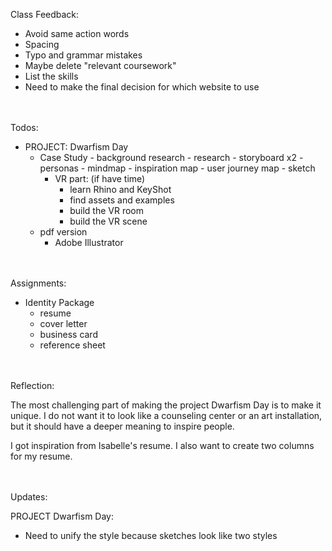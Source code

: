 Class Feedback:

 - Avoid same action words
 - Spacing
 - Typo and grammar mistakes
 - Maybe delete "relevant coursework"
 - List the skills
- Need to make the final decision for which website to use


<br><br>
Todos:

 - PROJECT: Dwarfism Day
	- Case Study
			- background research
			- research
			- storyboard x2
			- personas
			- mindmap
			- inspiration map
			- user journey map
			- sketch
		- VR part: (if have time)
			- learn Rhino and KeyShot
			- find assets and examples
			- build the VR room
			- build the VR scene
    - pdf version
      - Adobe Illustrator


<br><br>
Assignments:

 - Identity Package
	 - resume
	 - cover letter
	 - business card
	 - reference sheet


<br><br>
Reflection:

The most challenging part of making the project Dwarfism Day is to make it unique. I do not want it to look like a counseling center or an art installation, but it should have a deeper meaning to inspire people.

I got inspiration from Isabelle's resume. I also want to create two columns for my resume.


<br><br>
Updates:

PROJECT Dwarfism Day:

 - Need to unify the style because sketches look like two styles
